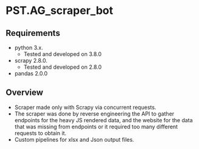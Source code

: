 # PST.AG_scraper_bot

## Requirements
- python 3.x.
  - Tested and developed on 3.8.0
- scrapy 2.8.0.
  - Tested and developed on 2.8.0
- pandas 2.0.0

## Overview
- Scraper made only with Scrapy via concurrent requests.
- The scraper was done by reverse engineering the API to gather endpoints for the heavy JS rendered data, and the website for the data that was missing from endpoints or it required too many different requests to obtain it.
- Custom pipelines for xlsx and Json output files.

